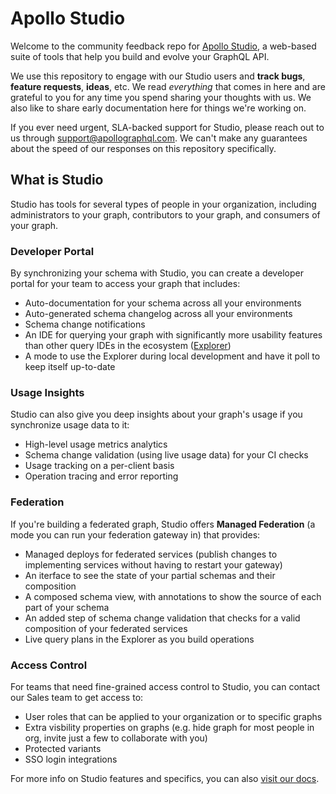 # Apollo Studio

Welcome to the community feedback repo for [Apollo Studio](http://studio.apollographql.com/), a web-based suite of tools that help you build and evolve your GraphQL API.

We use this repository to engage with our Studio users and **track bugs**, **feature requests**, **ideas**, etc. We read _everything_ that comes in here and are grateful to you for any time you spend sharing your thoughts with us. We also like to share early documentation here for things we're working on.

If you ever need urgent, SLA-backed support for Studio, please reach out to us through support@apollographql.com. We can't make any guarantees about the speed of our responses on this repository specifically.

## What is Studio

Studio has tools for several types of people in your organization, including administrators to your graph, contributors to your graph, and consumers of your graph.

### Developer Portal

By synchronizing your schema with Studio, you can create a developer portal for your team to access your graph that includes:

- Auto-documentation for your schema across all your environments
- Auto-generated schema changelog across all your environments
- Schema change notifications
- An IDE for querying your graph with significantly more usability features than other query IDEs in the ecosystem ([Explorer](https://www.apollographql.com/docs/studio/explorer))
- A mode to use the Explorer during local development and have it poll to keep itself up-to-date

### Usage Insights

Studio can also give you deep insights about your graph's usage if you synchronize usage data to it:

- High-level usage metrics analytics
- Schema change validation (using live usage data) for your CI checks
- Usage tracking on a per-client basis
- Operation tracing and error reporting

### Federation

If you're building a federated graph, Studio offers **Managed Federation** (a mode you can run your federation gateway in) that provides:

- Managed deploys for federated services (publish changes to implementing services without having to restart your gateway)
- An iterface to see the state of your partial schemas and their composition
- A composed schema view, with annotations to show the source of each part of your schema
- An added step of schema change validation that checks for a valid composition of your federated services
- Live query plans in the Explorer as you build operations

### Access Control

For teams that need fine-grained access control to Studio, you can contact our Sales team to get access to:
- User roles that can be applied to your organization or to specific graphs
- Extra visbility properties on graphs (e.g. hide graph for most people in org, invite just a few to collaborate with you)
- Protected variants
- SSO login integrations

For more info on Studio features and specifics, you can also [visit our docs](https://www.apollographql.com/docs/studio/).

